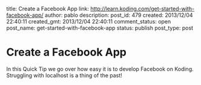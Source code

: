 title: Create a Facebook App
link: http://learn.koding.com/get-started-with-facebook-app/
author: pablo
description: 
post_id: 479
created: 2013/12/04 22:40:11
created_gmt: 2013/12/04 22:40:11
comment_status: open
post_name: get-started-with-facebook-app
status: publish
post_type: post

# Create a Facebook App

In this Quick Tip we go over how easy it is to develop Facebook on Koding. Struggling with localhost is a thing of the past!